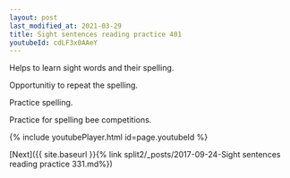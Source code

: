 ```yaml
---
layout: post
last_modified_at: 2021-03-29
title: Sight sentences reading practice 401
youtubeId: cdLF3x0AAeY
---
```

 
 
Helps to learn sight words and their spelling.

Opportunitiy to repeat the spelling. 

Practice spelling. 
 
Practice for spelling bee competitions. 
 
{% include youtubePlayer.html id=page.youtubeId %}
 
 

[Next]({{ site.baseurl }}{% link  split2/_posts/2017-09-24-Sight sentences reading practice 331.md%})
 
